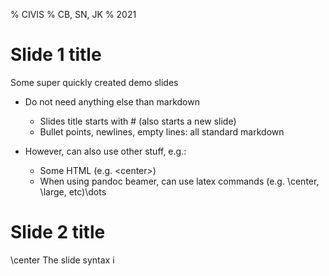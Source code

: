 % CIVIS
% CB, SN, JK
% 2021

# Slide 1 title

Some super quickly created demo slides

* Do not need anything else than markdown
    * Slides title starts with # (also starts a new slide)
    * Bullet points, newlines, empty lines: all standard markdown

* However, can also use other stuff, e.g.:

    * Some HTML (e.g. \<center\>)
    * When using pandoc beamer, can use latex commands (e.g. \\center, \\large, etc)\dots

# Slide 2 title

\center The slide syntax i